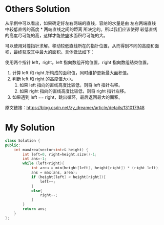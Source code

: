 # Others  Solution

从示例中可以看出，如果确定好左右两端的直线，容纳的水量是由 左右两端直线中较低直线的高度 * 两端直线之间的距离 所决定的。所以我们应该使得 较低直线的高度尽可能的高，这样才能使盛水面积尽可能的大。

可以使用对撞指针求解。移动较低直线所在的指针位置，从而得到不同的高度和面积，最终获取其中最大的面积。具体做法如下：

使用两个指针 left，right。left 指向数组开始位置，right 指向数组结束位置。

1. 计算 left 和 right 所构成的面积值，同时维护更新最大面积值。
2. 判断 left 和 right 的高度值大小。
   1. 如果 left 指向的直线高度比较低，则将 left 指针右移。
   2. 如果 right 指向的直线高度比较低，则将 right 指针左移。
3. 如果遇到 left == right，跳出循环，最后返回最大的面积。

原文链接：https://blog.csdn.net/zy_dreamer/article/details/131017948

# My Solution

```C++
class Solution {
public:
    int maxArea(vector<int>& height) {
        int left=0, right=height.size()-1;
        int ans=-1;
        while (left<right){
            int area = min(height[left], height[right]) * (right-left);
            ans = max(ans, area);
            if (height[left] < height[right]){
                left++;
            }
            else{
                right--;
            }
        }
        return ans;
    }
};
```

